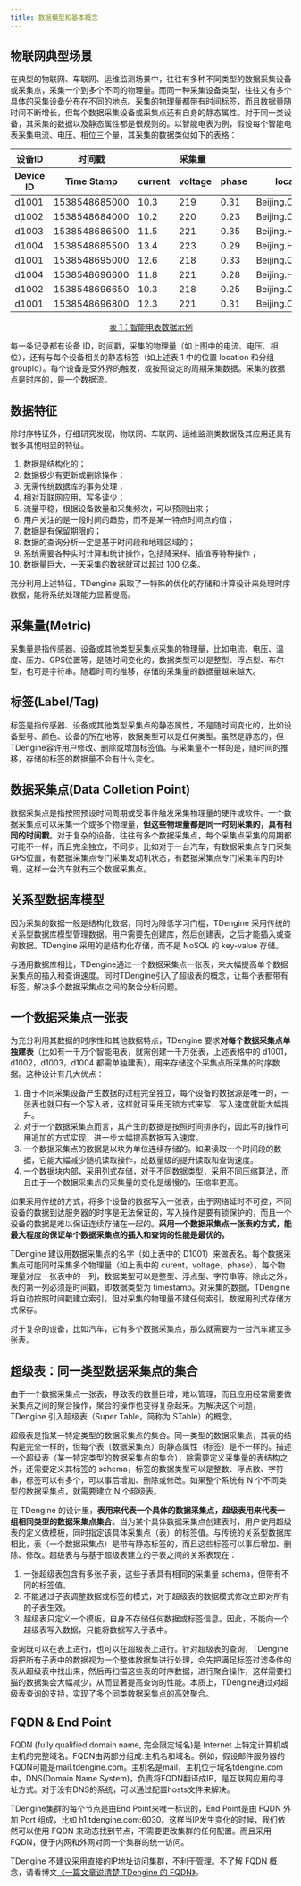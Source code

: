 ```yaml
---
title: 数据模型和基本概念
---
```


## 物联网典型场景

在典型的物联网、车联网、运维监测场景中，往往有多种不同类型的数据采集设备或采集点，采集一个到多个不同的物理量。而同一种采集设备类型，往往又有多个具体的采集设备分布在不同的地点。采集的物理量都带有时间标签，而且数据量随时间不断增长，但每个数据采集设备或采集点还有自身的静态属性。对于同一类设备，其采集的数据以及静态属性都是很规则的。以智能电表为例，假设每个智能电表采集电流、电压、相位三个量，其采集的数据类似如下的表格：

<table>
<thead><tr>
    <th >设备ID</th>
    <th >时间戳</th>
    <th  colspan="3">采集量</th>
    <th  colspan="2">标签</th>
    </tr>
<tr>
<th >Device ID</th>
<th >Time Stamp</th>
<th >current</th>
<th >voltage</th>
<th >phase</th>
<th >location</th>
<th >groupId</th>
</tr>
</thead>
<tbody>
<tr>
<td >d1001</td>
<td >1538548685000</td>
<td >10.3</td>
<td >219</td>
<td >0.31</td>
<td >Beijing.Chaoyang</td>
<td >2</td>
</tr>
<tr>
<td >d1002</td>
<td >1538548684000</td>
<td >10.2</td>
<td >220</td>
<td >0.23</td>
<td >Beijing.Chaoyang</td>
<td >3</td>
</tr>
<tr>
<td >d1003</td>
<td >1538548686500</td>
<td >11.5</td>
<td >221</td>
<td >0.35</td>
<td >Beijing.Haidian</td>
<td >3</td>
</tr>
<tr>
<td >d1004</td>
<td >1538548685500</td>
<td >13.4</td>
<td >223</td>
<td >0.29</td>
<td >Beijing.Haidian</td>
<td >2</td>
</tr>
<tr>
<td >d1001</td>
<td >1538548695000</td>
<td >12.6</td>
<td >218</td>
<td >0.33</td>
<td >Beijing.Chaoyang</td>
<td >2</td>
</tr>
<tr>
<td >d1004</td>
<td >1538548696600</td>
<td >11.8</td>
<td >221</td>
<td >0.28</td>
<td >Beijing.Haidian</td>
<td >2</td>
</tr>
<tr>
<td >d1002</td>
<td >1538548696650</td>
<td >10.3</td>
<td >218</td>
<td >0.25</td>
<td >Beijing.Chaoyang</td>
<td >3</td>
</tr>
<tr>
<td >d1001</td>
<td >1538548696800</td>
<td >12.3</td>
<td >221</td>
<td >0.31</td>
<td >Beijing.Chaoyang</td>
<td >2</td>
</tr>
</tbody>
</table>

<center> <a href="#model_table1">表 1：智能电表数据示例</a></center>

每一条记录都有设备 ID，时间戳，采集的物理量（如上图中的电流、电压、相位），还有与每个设备相关的静态标签（如上述表 1 中的位置 location 和分组 groupId）。每个设备是受外界的触发，或按照设定的周期采集数据。采集的数据点是时序的，是一个数据流。

## 数据特征

除时序特征外，仔细研究发现，物联网、车联网、运维监测类数据及其应用还具有很多其他明显的特征。

1. 数据是结构化的；
2. 数据极少有更新或删除操作；
3. 无需传统数据库的事务处理；
4. 相对互联网应用，写多读少；
5. 流量平稳，根据设备数量和采集频次，可以预测出来；
6. 用户关注的是一段时间的趋势，而不是某一特点时间点的值；
7. 数据是有保留期限的；
8. 数据的查询分析一定是基于时间段和地理区域的；
9. 系统需要各种实时计算和统计操作，包括降采样、插值等特种操作；
10. 数据量巨大，一天采集的数据就可以超过 100 亿条。

充分利用上述特征，TDengine 采取了一特殊的优化的存储和计算设计来处理时序数据，能将系统处理能力显著提高。

## 采集量(Metric)

采集量是指传感器、设备或其他类型采集点采集的物理量，比如电流、电压、温度、压力、GPS位置等，是随时间变化的，数据类型可以是整型、浮点型、布尔型，也可是字符串。随着时间的推移，存储的采集量的数据量越来越大。

## 标签(Label/Tag)

标签是指传感器、设备或其他类型采集点的静态属性，不是随时间变化的，比如设备型号、颜色、设备的所在地等，数据类型可以是任何类型。虽然是静态的，但TDengine容许用户修改、删除或增加标签值。与采集量不一样的是，随时间的推移，存储的标签的数据量不会有什么变化。

## 数据采集点(Data Colletion Point)

数据采集点是指按照预设时间周期或受事件触发采集物理量的硬件或软件。一个数据采集点可以采集一个或多个物理量，**但这些物理量都是同一时刻采集的，具有相同的时间戳**。对于复杂的设备，往往有多个数据采集点，每个采集点采集的周期都可能不一样，而且完全独立，不同步。比如对于一台汽车，有数据采集点专门采集GPS位置，有数据采集点专门采集发动机状态，有数据采集点专门采集车内的环境，这样一台汽车就有三个数据采集点。

## 关系型数据库模型

因为采集的数据一般是结构化数据，同时为降低学习门槛，TDengine 采用传统的关系型数据库模型管理数据。用户需要先创建库，然后创建表，之后才能插入或查询数据。TDengine 采用的是结构化存储，而不是 NoSQL 的 key-value 存储。

与通用数据库相比，TDengine通过一个数据采集点一张表，来大幅提高单个数据采集点的插入和查询速度。同时TDengine引入了超级表的概念，让每个表都带有标签，解决多个数据采集点之间的聚合分析问题。

## 一个数据采集点一张表

为充分利用其数据的时序性和其他数据特点，TDengine 要求**对每个数据采集点单独建表**（比如有一千万个智能电表，就需创建一千万张表，上述表格中的 d1001，d1002，d1003，d1004 都需单独建表），用来存储这个采集点所采集的时序数据。这种设计有几大优点：

1. 由于不同采集设备产生数据的过程完全独立，每个设备的数据源是唯一的，一张表也就只有一个写入者，这样就可采用无锁方式来写，写入速度就能大幅提升。
2. 对于一个数据采集点而言，其产生的数据是按照时间排序的，因此写的操作可用追加的方式实现，进一步大幅提高数据写入速度。
3. 一个数据采集点的数据是以块为单位连续存储的。如果读取一个时间段的数据，它能大幅减少随机读取操作，成数量级的提升读取和查询速度。
4. 一个数据块内部，采用列式存储，对于不同数据类型，采用不同压缩算法，而且由于一个数据采集点的采集量的变化是缓慢的，压缩率更高。

如果采用传统的方式，将多个设备的数据写入一张表，由于网络延时不可控，不同设备的数据到达服务器的时序是无法保证的，写入操作是要有锁保护的，而且一个设备的数据是难以保证连续存储在一起的。**采用一个数据采集点一张表的方式，能最大程度的保证单个数据采集点的插入和查询的性能是最优的。**

TDengine 建议用数据采集点的名字（如上表中的 D1001）来做表名。每个数据采集点可能同时采集多个物理量（如上表中的 curent，voltage，phase），每个物理量对应一张表中的一列，数据类型可以是整型、浮点型、字符串等。除此之外，表的第一列必须是时间戳，即数据类型为 timestamp。对采集的数据，TDengine 将自动按照时间戳建立索引，但对采集的物理量不建任何索引。数据用列式存储方式保存。

对于复杂的设备，比如汽车，它有多个数据采集点，那么就需要为一台汽车建立多张表。

## 超级表：同一类型数据采集点的集合

由于一个数据采集点一张表，导致表的数量巨增，难以管理，而且应用经常需要做采集点之间的聚合操作，聚合的操作也变得复杂起来。为解决这个问题，TDengine 引入超级表（Super Table，简称为 STable）的概念。

超级表是指某一特定类型的数据采集点的集合。同一类型的数据采集点，其表的结构是完全一样的，但每个表（数据采集点）的静态属性（标签）是不一样的。描述一个超级表（某一特定类型的数据采集点的集合），除需要定义采集量的表结构之外，还需要定义其标签的 schema，标签的数据类型可以是整数、浮点数、字符串，标签可以有多个，可以事后增加、删除或修改。如果整个系统有 N 个不同类型的数据采集点，就需要建立 N 个超级表。

在 TDengine 的设计里，**表用来代表一个具体的数据采集点，超级表用来代表一组相同类型的数据采集点集合**。当为某个具体数据采集点创建表时，用户使用超级表的定义做模板，同时指定该具体采集点（表）的标签值。与传统的关系型数据库相比，表（一个数据采集点）是带有静态标签的，而且这些标签可以事后增加、删除、修改。超级表与与基于超级表建立的子表之间的关系表现在：

1. 一张超级表包含有多张子表，这些子表具有相同的采集量 schema，但带有不同的标签值。
2. 不能通过子表调整数据或标签的模式，对于超级表的数据模式修改立即对所有的子表生效。
3. 超级表只定义一个模板，自身不存储任何数据或标签信息。因此，不能向一个超级表写入数据，只能将数据写入子表中。

查询既可以在表上进行，也可以在超级表上进行。针对超级表的查询，TDengine将把所有子表中的数据视为一个整体数据集进行处理，会先把满足标签过滤条件的表从超级表中找出来，然后再扫描这些表的时序数据，进行聚合操作，这样需要扫描的数据集会大幅减少，从而显著提高查询的性能。本质上，TDengine通过对超级表查询的支持，实现了多个同类数据采集点的高效聚合。

## FQDN & End Point

FQDN (fully qualified domain name, 完全限定域名)是 Internet 上特定计算机或主机的完整域名。FQDN由两部分组成:主机名和域名。例如，假设邮件服务器的FQDN可能是mail.tdengine.com。主机名是mail，主机位于域名tdengine.com中。DNS(Domain Name System)，负责将FQDN翻译成IP，是互联网应用的寻址方式。对于没有DNS的系统，可以通过配置hosts文件来解决。

TDengine集群的每个节点是由End Point来唯一标识的，End Point是由 FQDN 外加 Port 组成，比如 h1.tdengine.com:6030。这样当IP发生变化的时候，我们依然可以使用 FQDN 来动态找到节点，不需要更改集群的任何配置。而且采用 FQDN，便于内网和外网对同一个集群的统一访问。

TDengine 不建议采用直接的IP地址访问集群，不利于管理。不了解 FQDN 概念，请看博文[《一篇文章说清楚 TDengine 的 FQDN》](https://www.taosdata.com/blog/2020/09/11/1824.html)。
